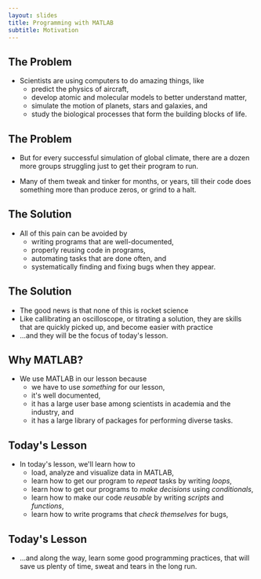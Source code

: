 ```yaml
---
layout: slides
title: Programming with MATLAB
subtitle: Motivation
---
```


## The Problem

- Scientists are using computers to do amazing things, like
    - predict the physics of aircraft,
    - develop atomic and molecular models to better understand matter,
    - simulate the motion of planets, stars and galaxies, and
    - study the biological processes that form the building blocks of life.

## The Problem

- But for every successful simulation of global climate, there are a dozen
more groups struggling just to get their program to run.

- Many of them tweak and tinker for months, or years,
till their code does something more than produce zeros, or grind to a halt.

## The Solution

- All of this pain can be avoided by
    - writing programs that are well-documented,
    - properly reusing code in programs,
    - automating tasks that are done often, and
    - systematically finding and fixing bugs when they appear.

## The Solution

- The good news is that none of this is rocket science
- Like callibrating an oscilloscope, or titrating a solution, they are
skills that are quickly picked up, and become easier with practice
- ...and they will be the focus of today's lesson.

## Why MATLAB?

- We use MATLAB in our lesson because
    - we have to use *something* for our lesson,
    - it's well documented,
    - it has a large user base among scientists in academia and the industry, and
    - it has a large library of packages for performing diverse tasks.

## Today's Lesson

- In today's lesson, we'll learn how to
    - load, analyze and visualize data in MATLAB,
    - learn how to get our program to *repeat* tasks by writing *loops*,
    - learn how to get our programs to *make decisions* using *conditionals*,
    - learn how to make our code *reusable* by writing *scripts* and *functions*,
    - learn how to write programs that *check themselves* for bugs,

## Today's Lesson

- ...and along the way, learn some good programming practices, that will save us
plenty of time, sweat and tears in the long run.
